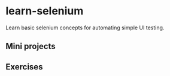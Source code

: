 # learn-selenium

Learn basic selenium concepts for automating simple UI testing.

## Mini projects


## Exercises
